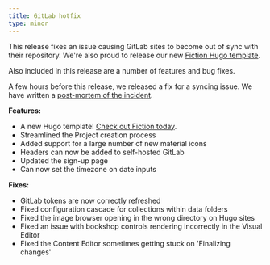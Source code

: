 ```yaml
---
title: GitLab hotfix
type: minor
---
```

This release fixes an issue causing GitLab sites to become out of sync with their repository. We're also proud to release our new [Fiction Hugo template](https://cloudcannon.com/community/themes/fiction/).

Also included in this release are a number of features and bug fixes.

A few hours before this release, we released a fix for a syncing issue. We have written a [post-mortem of the incident](https://status.cloudcannon.com/incidents/fr695mnm0pg2).

**Features:**

* A new Hugo template\! [Check out Fiction today](/community/themes/fiction).
* Streamlined the Project creation process
* Added support for a large number of new material icons
* Headers can now be added to self-hosted GitLab
* Updated the sign-up page
* Can now set the timezone on date inputs

**Fixes:**

* GitLab tokens are now correctly refreshed
* Fixed configuration cascade for collections within data folders
* Fixed the image browser opening in the wrong directory on Hugo sites
* Fixed an issue with bookshop controls rendering incorrectly in the Visual Editor
* Fixed the Content Editor sometimes getting stuck on 'Finalizing changes'
